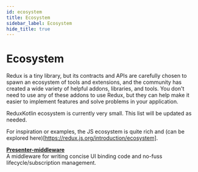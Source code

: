 ```yaml
---
id: ecosystem
title: Ecosystem
sidebar_label: Ecosystem
hide_title: true
---
```


# Ecosystem

Redux is a tiny library, but its contracts and APIs are carefully chosen to spawn an ecosystem of tools and extensions, and the community has created a wide variety of helpful addons, libraries, and tools. You don't need to use any of these addons to use Redux, but they can help make it easier to implement features and solve problems in your application.

ReduxKotlin ecosystem is currently very small.  This list will be updated as needed.  

For inspiration or examples, the JS ecosystem is quite rich and (can be explored here)[https://redux.js.org/introduction/ecosystem].

**[Presenter-middleware](https://github.com/reduxkotlin/presenter-middleware)**  
A middleware for writing concise UI binding code and no-fuss lifecycle/subscription management.

